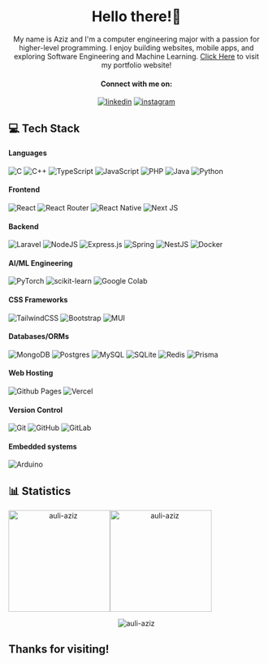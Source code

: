 <h1 align="center">Hello there!👋</h1>
<p align="center">
My name is Aziz and I'm a computer engineering major with a passion for higher-level programming. I enjoy building websites, mobile apps, and exploring Software Engineering and Machine Learning. <a href="https://auli-aziz.github.io/me">Click Here</a> to visit my portfolio website!
</p>

<h4 align="center">Connect with me on:</h4>
<p align="center">
<a target="_blank" href="https://www.linkedin.com/in/auli-aziz" style="display: inline-block;"><img src="https://img.shields.io/badge/linkedin-logo?style=for-the-badge&logo=linkedin&logoColor=white&color=%230a77b6&style=flat-square" alt="linkedin" /></a>
<a target="_blank" href="https://www.instagram.com/auli.aziz" style="display: inline-block;"><img src="https://img.shields.io/badge/instagram-logo?style=for-the-badge&logo=instagram&logoColor=white&color=%23F35369&style=flat-square" alt="instagram" /></a></p>
</p>

<h2 align="left">💻 Tech Stack</h2>
<h4>Languages</h4>

![C](https://img.shields.io/badge/c-%2300599C.svg?style=for-the-badge&logo=c&logoColor=white&bgColor=black&color=20232A)
![C++](https://img.shields.io/badge/c++-%2300599C.svg?style=for-the-badge&logo=c%2B%2B&logoColor=white&color=20232A)
![TypeScript](https://img.shields.io/badge/typescript-%23007ACC.svg?style=for-the-badge&logo=typescript&logoColor=white&color=20232A)
![JavaScript](https://img.shields.io/badge/javascript-%23323330.svg?style=for-the-badge&logo=javascript&logoColor=%23F7DF1E&color=20232A)
![PHP](https://img.shields.io/badge/php-%23777BB4.svg?style=for-the-badge&logo=php&logoColor=white&color=20232A)
![Java](https://img.shields.io/badge/java-%23ED8B00.svg?style=for-the-badge&logo=openjdk&logoColor=white&color=20232A)
![Python](https://img.shields.io/badge/python-3670A0?style=for-the-badge&logo=python&logoColor=ffdd54&color=20232A)

<h4>Frontend</h4>

![React](https://img.shields.io/badge/react-%2320232a.svg?style=for-the-badge&logo=react&logoColor=%2361DAFB&color=20232A)
![React Router](https://img.shields.io/badge/React_Router-CA4245?style=for-the-badge&logo=react-router&logoColor=white&color=20232A)
![React Native](https://img.shields.io/badge/react_native-%2320232a.svg?style=for-the-badge&logo=react&logoColor=%2361DAFB&color=20232A)
![Next JS](https://img.shields.io/badge/Next-black?style=for-the-badge&logo=next.js&logoColor=white&color=20232A)

<h4>Backend</h4>

![Laravel](https://img.shields.io/badge/laravel-%23FF2D20.svg?style=for-the-badge&logo=laravel&logoColor=white&color=20232A)
![NodeJS](https://img.shields.io/badge/node.js-6DA55F?style=for-the-badge&logo=node.js&logoColor=white&color=20232A)
![Express.js](https://img.shields.io/badge/express.js-%23404d59.svg?style=for-the-badge&logo=express&logoColor=%2361DAFB&color=20232A)
![Spring](https://img.shields.io/badge/spring-%236DB33F.svg?style=for-the-badge&logo=spring&logoColor=white&color=20232A)
![NestJS](https://img.shields.io/badge/nestjs-%23E0234E.svg?style=for-the-badge&logo=nestjs&logoColor=white&color=20232A)
![Docker](https://img.shields.io/badge/docker-%230db7ed.svg?style=for-the-badge&logo=docker&logoColor=white&color=20232A)

<h4>AI/ML Engineering</h4>

![PyTorch](https://img.shields.io/badge/PyTorch-%23EE4C2C.svg?style=for-the-badge&logo=PyTorch&logoColor=white&color=20232A)
![scikit-learn](https://img.shields.io/badge/scikit--learn-%23F7931E.svg?style=for-the-badge&logo=scikit-learn&logoColor=white&color=20232A)
![Google Colab](https://img.shields.io/badge/Google%20Colab-%23F9A825.svg?style=for-the-badge&logo=googlecolab&logoColor=white&color=20232A)

<h4>CSS Frameworks</h4>

![TailwindCSS](https://img.shields.io/badge/tailwindcss-%2338B2AC.svg?style=for-the-badge&logo=tailwind-css&logoColor=white&color=20232A)
![Bootstrap](https://img.shields.io/badge/bootstrap-%238511FA.svg?style=for-the-badge&logo=bootstrap&logoColor=white&color=20232A)
![MUI](https://img.shields.io/badge/MUI-%230081CB.svg?style=for-the-badge&logo=mui&logoColor=white&color=20232A)

<h4>Databases/ORMs</h4>

![MongoDB](https://img.shields.io/badge/MongoDB-%234ea94b.svg?style=for-the-badge&logo=mongodb&logoColor=white&color=20232A)
![Postgres](https://img.shields.io/badge/postgres-%23316192.svg?style=for-the-badge&logo=postgresql&logoColor=white&color=20232A)
![MySQL](https://img.shields.io/badge/mysql-4479A1.svg?style=for-the-badge&logo=mysql&logoColor=white&color=20232A)
![SQLite](https://img.shields.io/badge/sqlite-%2307405e.svg?style=for-the-badge&logo=sqlite&logoColor=white&color=20232A)
![Redis](https://img.shields.io/badge/redis-%23DD0031.svg?style=for-the-badge&logo=redis&logoColor=white&color=20232A)
![Prisma](https://img.shields.io/badge/Prisma-3982CE?style=for-the-badge&logo=Prisma&logoColor=white&color=20232A)

<h4>Web Hosting</h4>

![Github Pages](https://img.shields.io/badge/github%20pages-121013?style=for-the-badge&logo=github&logoColor=white&color=20232A)
![Vercel](https://img.shields.io/badge/vercel-%23000000.svg?style=for-the-badge&logo=vercel&logoColor=white&color=20232A)

<h4>Version Control</h4>

![Git](https://img.shields.io/badge/git-%23F05033.svg?style=for-the-badge&logo=git&logoColor=white&color=20232A)
![GitHub](https://img.shields.io/badge/github-%23121011.svg?style=for-the-badge&logo=github&logoColor=white&color=20232A)
![GitLab](https://img.shields.io/badge/gitlab-%23181717.svg?style=for-the-badge&logo=gitlab&logoColor=white&color=20232A)

<h4>Embedded systems</h4>

![Arduino](https://img.shields.io/badge/-Arduino-00979D?style=for-the-badge&logo=Arduino&logoColor=white&color=20232A)

<h2 align="left">📊 Statistics</h2>
<div align="center">
  <div style="display: flex; align-items: center;">
    <img src="https://github-readme-stats.vercel.app/api?username=auli-aziz&show_icons=true&theme=transparent&rank_icon=github" alt="auli-aziz" style="height: 200px;"/>
    <img src="https://github-readme-stats.vercel.app/api/top-langs?username=auli-aziz&show_icons=true&locale=en&layout=compact&theme=transparent&langs_count=8" alt="auli-aziz" style="height: 200px;"/>
</div>
<div align="center">
  <p>
    <img align="center" src="https://github-readme-streak-stats.herokuapp.com/?user=auli-aziz&theme=transparent" alt="auli-aziz" />
  </p>
</div>

<h2 align="left">Thanks for visiting!</h2>
